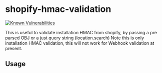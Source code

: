 # shopify-hmac-validation
[![Known Vulnerabilities](https://snyk.io/test/github/leighs-hammer/shopify-hmac-validation/badge.svg?targetFile=package.json)](https://snyk.io/test/github/leighs-hammer/shopify-hmac-validation?targetFile=package.json)


This is useful to validate installation HMAC from shopify, by passing a pre parsed OBJ or a just query string (location.search)
Note this is only installation HMAC validation, this will not work for Webhook validation at present.

## Usage




